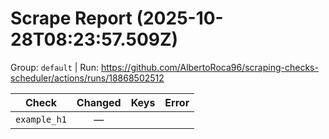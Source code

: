 # Scrape Report (2025-10-28T08:23:57.509Z)

Group: `default`  |  Run: https://github.com/AlbertoRoca96/scraping-checks-scheduler/actions/runs/18868502512

| Check | Changed | Keys | Error |
|---|:---:|:--|:--|
| `example_h1` | — |  |  |

